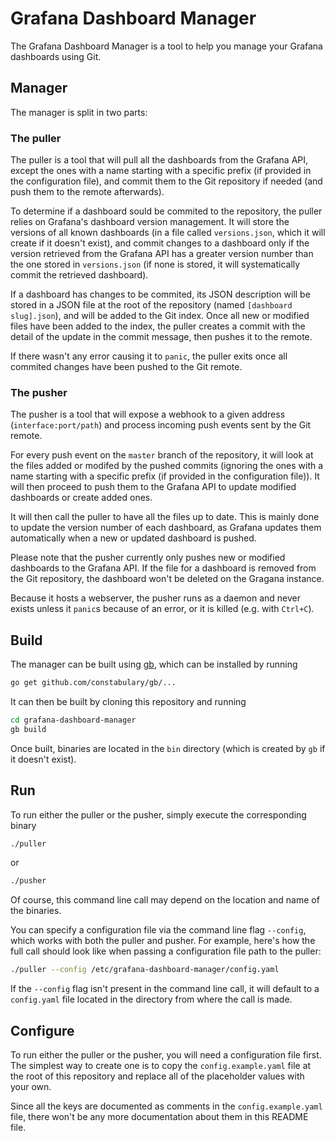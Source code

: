 # Grafana Dashboard Manager

The Grafana Dashboard Manager is a tool to help you manage your Grafana dashboards using Git.

## Manager

The manager is split in two parts:

### The puller

The puller is a tool that will pull all the dashboards from the Grafana API, except the ones with a name starting with a specific prefix (if provided in the configuration file), and commit them to the Git repository if needed (and push them to the remote afterwards).

To determine if a dashboard sould be commited to the repository, the puller relies on Grafana's dashboard version management. It will store the versions of all known dashboards (in a file called `versions.json`, which it will create if it doesn't exist), and commit changes to a dashboard only if the version retrieved from the Grafana API has a greater version number than the one stored in `versions.json` (if none is stored, it will systematically commit the retrieved dashboard).

If a dashboard has changes to be commited, its JSON description will be stored in a JSON file at the root of the repository (named `[dashboard slug].json`), and will be added to the Git index. Once all new or modified files have been added to the index, the puller creates a commit with the detail of the update in the commit message, then pushes it to the remote.

If there wasn't any error causing it to `panic`, the puller exits once all commited changes have been pushed to the Git remote.

### The pusher

The pusher is a tool that will expose a webhook to a given address (`interface:port/path`) and process incoming push events sent by the Git remote.

For every push event on the `master` branch of the repository, it will look at the files added or modifed by the pushed commits (ignoring the ones with a name starting with a specific prefix (if provided in the configuration file)). It will then proceed to push them to the Grafana API to update modified dashboards or create added ones.

It will then call the puller to have all the files up to date. This is mainly done to update the version number of each dashboard, as Grafana updates them automatically when a new or updated dashboard is pushed.

Please note that the pusher currently only pushes new or modified dashboards to the Grafana API. If the file for a dashboard is removed from the Git repository, the dashboard won't be deleted on the Gragana instance.

Because it hosts a webserver, the pusher runs as a daemon and never exists unless it `panic`s because of an error, or it is killed (e.g. with `Ctrl+C`).


## Build

The manager can be built using [gb](https://getgb.io), which can be installed by running

```bash
go get github.com/constabulary/gb/...
```

It can then be built by cloning this repository and running

```bash
cd grafana-dashboard-manager
gb build
```

Once built, binaries are located in the `bin` directory (which is created by `gb` if it doesn't exist).

## Run

To run either the puller or the pusher, simply execute the corresponding binary

```bash
./puller
```

or

```bash
./pusher
```

Of course, this command line call may depend on the location and name of the binaries.

You can specify a configuration file via the command line flag `--config`, which works with both the puller and pusher. For example, here's how the full call should look like when passing a configuration file path to the puller:

```bash
./puller --config /etc/grafana-dashboard-manager/config.yaml
```

If the `--config` flag isn't present in the command line call, it will default to a `config.yaml` file located in the directory from where the call is made.

## Configure

To run either the puller or the pusher, you will need a configuration file first. The simplest way to create one is to copy the `config.example.yaml` file at the root of this repository and replace all of the placeholder values with your own.

Since all the keys are documented as comments in the `config.example.yaml` file, there won't be any more documentation about them in this README file.
